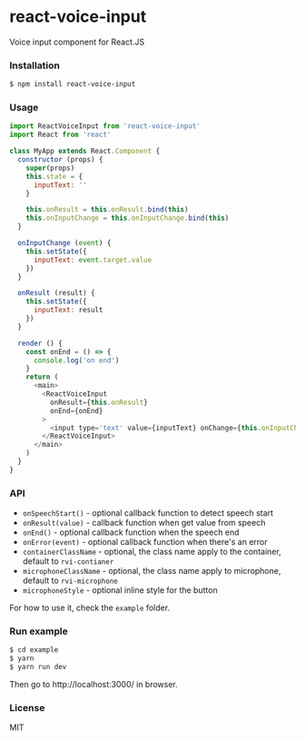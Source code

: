 # react-voice-input
Voice input component for React.JS

### Installation

```sh
$ npm install react-voice-input
```

### Usage

```js
import ReactVoiceInput from 'react-voice-input'
import React from 'react'

class MyApp extends React.Component {
  constructor (props) {
    super(props)
    this.state = {
      inputText: ''
    }

    this.onResult = this.onResult.bind(this)
    this.onInputChange = this.onInputChange.bind(this)
  }

  onInputChange (event) {
    this.setState({
      inputText: event.target.value
    })
  }

  onResult (result) {
    this.setState({
      inputText: result
    })
  }

  render () {
    const onEnd = () => {
      console.log('on end')
    }
    return (
      <main>
        <ReactVoiceInput
          onResult={this.onResult}
          onEnd={onEnd}
        >
          <input type='text' value={inputText} onChange={this.onInputChange} />
        </ReactVoiceInput>
      </main>
    )
  }
}
```

### API
* `onSpeechStart()` - optional callback function to detect speech start
* `onResult(value)` - callback function when get value from speech
* `onEnd()` - optional callback function when the speech end
* `onError(event)` - optional callback function when there's an error
* `containerClassName` - optional, the class name apply to the container, default to `rvi-contianer`
* `microphoneClassName` - optional, the class name apply to microphone, default to `rvi-microphone`
* `microphoneStyle` - optional inline style for the button

For how to use it, check the `example` folder.

### Run example

```sh
$ cd example
$ yarn
$ yarn run dev
```

Then go to http://localhost:3000/ in browser.

### License

MIT
